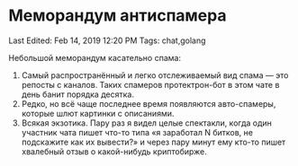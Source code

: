 # Меморандум антиспамера

Last Edited: Feb 14, 2019 12:20 PM
Tags: chat,golang

Небольшой меморандум касательно спама:

1. Самый распространённый и легко отслеживаемый вид спама — это репосты с каналов. Таких спамеров протектрон-бот в этом чате в день банит порядка десятка.
2. Редко, но всё чаще последнее время появляются авто-спамеры, которые шлют картинки с описаниями.
3. Всякая экзотика. Пару раз я видел целые спектакли, когда один участник чата пишет что-то типа «я заработал N битков, не подскажите как их вывести?» и через пару минут ему кто-то пишет хвалебный отзыв о какой-нибудь криптобирже.